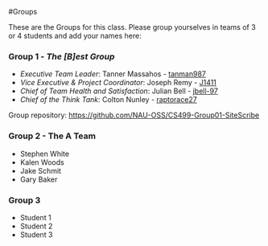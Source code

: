 #Groups

These are the Groups for this class. Please group yourselves in teams of 3 or 4 students and add your names here:

### Group 1 - _The [B]est Group_
+ _Executive Team Leader_: Tanner Massahos - [tanman987](https://github.com/tanman987)
+ _Vice Executive & Project Coordinator_: Joseph Remy - [J1411](https://github.com/J1411)
+ _Chief of Team Health and Satisfaction_: Julian Bell - [jbell-97](https://github.com/jbell-97)
+ _Chief of the Think Tank_: Colton Nunley - [raptorace27](https://github.com/raptorace27)

Group repository: <https://github.com/NAU-OSS/CS499-Group01-SiteScribe>

### Group 2 - The A Team
* Stephen White
* Kalen Woods
* Jake Schmit
* Gary Baker 

### Group 3
* Student 1
* Student 2
* Student 3
